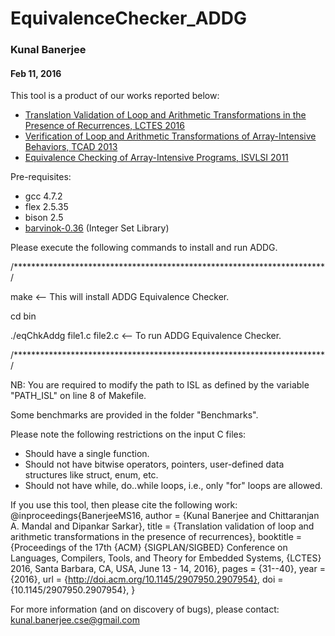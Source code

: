 # EquivalenceChecker_ADDG
### Kunal Banerjee
#### Feb 11, 2016

This tool is a product of our works reported below:
* [Translation Validation of Loop and Arithmetic Transformations in the Presence of Recurrences, LCTES 2016](http://dl.acm.org/citation.cfm?doid=2907950.2907954)
* [Verification of Loop and Arithmetic Transformations of Array-Intensive Behaviors, TCAD 2013](http://ieeexplore.ieee.org/document/6634544/?tp=&arnumber=6634544)
* [Equivalence Checking of Array-Intensive Programs, ISVLSI 2011](http://ieeexplore.ieee.org/document/5992498/)



Pre-requisites:
* gcc 4.7.2
* flex 2.5.35
* bison 2.5
* [barvinok-0.36](http://barvinok.gforge.inria.fr/) (Integer Set Library)


Please execute the following commands to install and run ADDG.

/***********************************************************************/

make                         <-- This will install ADDG Equivalence Checker.

cd bin

./eqChkAddg file1.c file2.c  <-- To run ADDG Equivalence Checker.

/***********************************************************************/

NB: You are required to modify the path to ISL as defined by the variable
"PATH_ISL" on line 8 of Makefile.


Some benchmarks are provided in the folder "Benchmarks".

Please note the following restrictions on the input C files:
* Should have a single function.
* Should not have bitwise operators, pointers, user-defined data structures like struct, enum, etc.
* Should not have while, do..while loops, i.e., only "for" loops are allowed.

If you use this tool, then please cite the following work:
@inproceedings{BanerjeeMS16,
  author    = {Kunal Banerjee and
               Chittaranjan A. Mandal and
               Dipankar Sarkar},
  title     = {Translation validation of loop and arithmetic transformations in the
               presence of recurrences},
  booktitle = {Proceedings of the 17th {ACM} {SIGPLAN/SIGBED} Conference on Languages,
               Compilers, Tools, and Theory for Embedded Systems, {LCTES} 2016, Santa
               Barbara, CA, USA, June 13 - 14, 2016},
  pages     = {31--40},
  year      = {2016},
  url       = {http://doi.acm.org/10.1145/2907950.2907954},
  doi       = {10.1145/2907950.2907954},
}


For more information (and on discovery of bugs), please contact:
kunal.banerjee.cse@gmail.com
